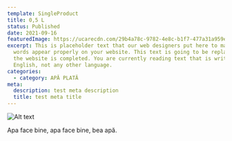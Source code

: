 ```yaml
---
template: SingleProduct
title: 0,5 L
status: Published
date: 2021-09-16
featuredImage: https://ucarecdn.com/29b4a78c-9782-4e8c-b1f7-477a31a959e9/
excerpt: This is placeholder text that our web designers put here to make sure
  words appear properly on your website. This text is going to be replaced once
  the website is completed. You are currently reading text that is written in
  English, not any other language.
categories:
  - category: APĂ PLATĂ
meta:
  description: test meta description
  title: test meta title
---
```

![Alt text](https://ucarecdn.com/b695c107-af74-4300-bcea-fce0336ea618/ "Fata cu apa")

Apa face bine, apa face bine, bea apă.